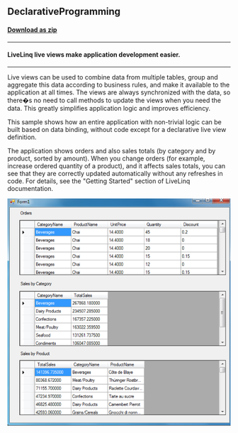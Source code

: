 ## DeclarativeProgramming
#### [Download as zip](https://grapecity.github.io/DownGit/#/home?url=https://github.com/GrapeCity/ComponentOne-WinForms-Samples/tree/master/NetFramework\DataSource\CS\LiveLinq\GettingStarted\DeclarativeProgramming)
____
#### LiveLinq live views make application development easier.
____
Live views can be used to combine data from multiple tables, group and aggregate this data according to business rules, and make it available to the application at all times.
The views are always synchronized with the data, so there�s no need to call methods to update the views when you need the data.
This greatly simplifies application logic and improves efficiency.

This sample shows how an entire application with non-trivial logic can be built based on data binding, without code except for a declarative live view definition.

The application shows orders and also sales totals (by category and by product, sorted by amount). When you change orders (for example, increase ordered quantity of a product),
and it affects sales totals, you can see that they are correctly updated automatically without any refreshes in code.
For details, see the "Getting Started" section of LiveLinq documentation.

![screenshot](screenshot.PNG)
